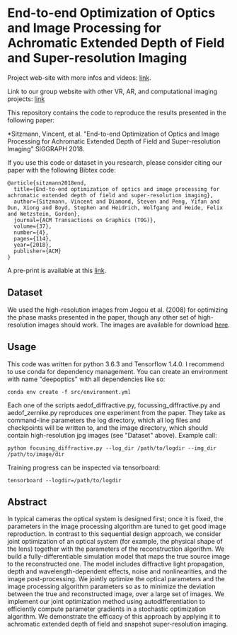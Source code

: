 # End-to-end Optimization of Optics and Image Processing for Achromatic Extended Depth of Field and Super-resolution Imaging
Project web-site with more infos and videos: [link](https://vsitzmann.github.io/deepoptics/).

Link to our group website with other VR, AR, and computational imaging projects: [link](http://www.computationalimaging.org/)

This repository contains the code to reproduce the results presented in the following paper:

*Sitzmann, Vincent, et al. "End-to-end Optimization of Optics and Image Processing for Achromatic Extended Depth of Field and Super-resolution Imaging" SIGGRAPH 2018.

If you use this code or dataset in you research, please consider citing our paper with the following Bibtex code:

```
@article{sitzmann2018end,
  title={End-to-end optimization of optics and image processing for achromatic extended depth of field and super-resolution imaging},
  author={Sitzmann, Vincent and Diamond, Steven and Peng, Yifan and Dun, Xiong and Boyd, Stephen and Heidrich, Wolfgang and Heide, Felix and Wetzstein, Gordon},
  journal={ACM Transactions on Graphics (TOG)},
  volume={37},
  number={4},
  pages={114},
  year={2018},
  publisher={ACM}
}
```
A pre-print is available at this [link](https://dl.acm.org/citation.cfm?id=3201333&picked=formats).

## Dataset
We used the high-resolution images from Jegou et al. (2008) for optimizing the phase masks presented in the paper, though any other set of high-resolution images should work. The images are available for download [here](http://lear.inrialpes.fr/~jegou/data.php).

## Usage
This code was written for python 3.6.3 and Tensorflow 1.4.0. 
I recommend to use conda for dependency management. You can create an environment with name "deepoptics" with all dependencies like so:
```
conda env create -f src/environment.yml
```

Each one of the scripts aedof_diffractive.py, focussing_diffractive.py and aedof_zernike.py reproduces one experiment 
from the paper. They take as command-line parameters the log directory, which all log files and checkpoints will be written to,
and the image directory, which should contain high-resolution jpg images (see "Dataset" above). Example call:
```
python focusing_diffractive.py --log_dir /path/to/logdir --img_dir /path/to/image/dir
```
Training progress can be inspected via tensorboard:
```
tensorboard --logdir=/path/to/logdir
```

## Abstract
In typical cameras the optical system is designed first; once it is fixed, the parameters in the image processing algorithm are tuned to get good image reproduction. In contrast to this sequential design approach, we consider joint optimization of an optical system (for example, the physical shape of the lens) together with the parameters of the reconstruction algorithm. We build a fully-differentiable simulation model that maps the true source image to the reconstructed one. The model includes diffractive light propagation, depth and wavelength-dependent effects, noise and nonlinearities, and the image post-processing. We jointly optimize the optical parameters and the image processing algorithm parameters so as to minimize the deviation between the true and reconstructed image, over a large set of images. We implement our joint optimization method using autodifferentiation to efficiently compute parameter gradients in a stochastic optimization algorithm. We demonstrate the efficacy of this approach by applying it to achromatic extended depth of field and snapshot super-resolution imaging.

